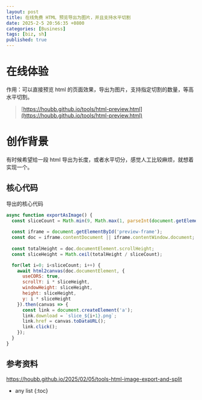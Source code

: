 ```yaml
---
layout: post
title: 在线免费 HTML 预览导出为图片，并且支持水平切割
date: 2025-2-5 20:56:35 +0800
categories: [Business]
tags: [biz, sh]
published: true
---
```



# 在线体验

作用：可以直接预览 html 的页面效果，导出为图片，支持指定切割的数量，等高水平切割。

> [https://houbb.github.io/tools/html-preview.html](https://houbb.github.io/tools/html-preview.html)

# 创作背景

有时候希望给一段 html 导出为长度，或者水平切分，感觉人工比较麻烦，就想着实现一个。

## 核心代码

导出的核心代码

```js
async function exportAsImage() {
  const sliceCount = Math.min(9, Math.max(1, parseInt(document.getElementById('sliceCount').value) || 1));
  
  const iframe = document.getElementById('preview-frame');
  const doc = iframe.contentDocument || iframe.contentWindow.document;
  
  const totalHeight = doc.documentElement.scrollHeight;
  const sliceHeight = Math.ceil(totalHeight / sliceCount);

  for(let i=0; i<sliceCount; i++) {
    await html2canvas(doc.documentElement, {
      useCORS: true,
      scrollY: i * sliceHeight,
      windowHeight: sliceHeight,
      height: sliceHeight,
      y: i * sliceHeight
    }).then(canvas => {
      const link = document.createElement('a');
      link.download = `slice_${i+1}.png`;
      link.href = canvas.toDataURL();
      link.click();
    });
  }
}
```



## 参考资料

https://houbb.github.io/2025/02/05/tools-html-image-export-and-split

* any list
{:toc}